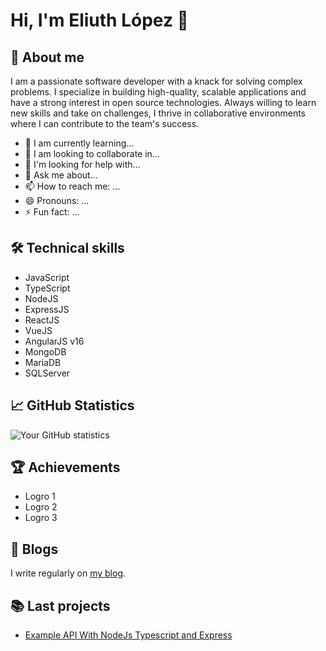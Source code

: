 # Hi, I'm Eliuth López 👋

## 🚀 About me
I am a passionate software developer with a knack for solving complex problems. I specialize in building high-quality, scalable applications and have a strong interest in open source technologies. Always willing to learn new skills and take on challenges, I thrive in collaborative environments where I can contribute to the team's success.

- 🌱 I am currently learning...
- 👯 I am looking to collaborate in...
- 🤔 I'm looking for help with...
- 💬 Ask me about...
- 📫 How to reach me: ...
- 😄 Pronouns: ...
- ⚡ Fun fact: ...

## 🛠 Technical skills
 - JavaScript
 - TypeScript
 - NodeJS
 - ExpressJS
 - ReactJS
 - VueJS
 - AngularJS v16
 - MongoDB
 - MariaDB
 - SQLServer

## 📈 GitHub Statistics

![Your GitHub statistics](https://github-readme-stats.vercel.app/api?username=Eliuth-Lopez&show_icons=true&theme=radical)

## 🏆 Achievements

- Logro 1
- Logro 2
- Logro 3

## 📝 Blogs

I write regularly on [my blog](https://www.tublog.com/).

## 📚 Last projects

- [Example API With NodeJs Typescript and Express]([https://github.com/tu_nombre_de_usuario/proyecto1](https://github.com/eliuth-lopez/example-typescript-nodejs-express)https://github.com/eliuth-lopez/example-typescript-nodejs-express)
